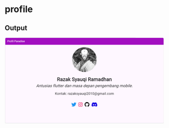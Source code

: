 # profile
## Output
![profile](https://raw.githubusercontent.com/RazxSR/ujian_praktikum/refs/heads/main/gambar/output.png?token=GHSAT0AAAAAADGNTQYZOGQOUT2OXGF7L5LM2DAEURA)

